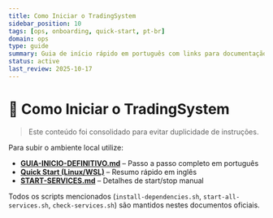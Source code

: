 ```yaml
---
title: Como Iniciar o TradingSystem
sidebar_position: 10
tags: [ops, onboarding, quick-start, pt-br]
domain: ops
type: guide
summary: Guia de início rápido em português com links para documentação completa
status: active
last_review: 2025-10-17
---
```


# 🚀 Como Iniciar o TradingSystem

> Este conteúdo foi consolidado para evitar duplicidade de instruções.

Para subir o ambiente local utilize:
- **[GUIA-INICIO-DEFINITIVO.md](GUIA-INICIO-DEFINITIVO.md)** – Passo a passo completo em português  
- **[Quick Start (Linux/WSL)](./QUICK-START-LINUX-WSL.md)** – Resumo rápido em inglês  
- **[START-SERVICES.md](START-SERVICES.md)** – Detalhes de start/stop manual

Todos os scripts mencionados (`install-dependencies.sh`, `start-all-services.sh`, `check-services.sh`) são mantidos nestes documentos oficiais.
